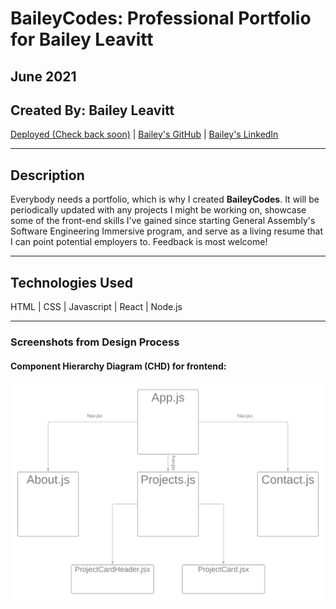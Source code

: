 # BaileyCodes: Professional Portfolio for Bailey Leavitt
## June 2021

## Created By: Bailey Leavitt

[Deployed (Check back soon)]() | [Bailey's GitHub](https://www.github.com/baileyjean) | [Bailey's LinkedIn](https://www.linkedin.com/in/baileyleavitt)

***

## Description

Everybody needs a portfolio, which is why I created **BaileyCodes**. It will be periodically updated with any projects I might be working on, showcase some of the front-end skills I've gained since starting General Assembly's Software Engineering Immersive program, and serve as a living resume that I can point potential employers to. Feedback is most welcome!

***

## Technologies Used
HTML | CSS | Javascript | React | Node.js

***

### Screenshots from Design Process

#### Component Hierarchy Diagram (CHD) for frontend:
![CHD](./BaileyCodesCHD.png)
